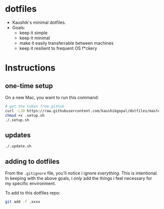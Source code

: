 # dotfiles

* Kaushik's minimal dotfiles.
* Goals:
  * keep it simple
  * keep it minimal
  * make it easily transferrable between machines
  * keep it resilient to frequent OS f*ckery


# Instructions

## one-time setup

On a new Mac, you want to run this command:

```sh
# get the token from github
curl -LJO https://raw.githubusercontent.com/kaushikgopal/dotfiles/master/.setup.sh
chmod +x .setup.sh
./.setup.sh
```

## updates

```sh
./.update.sh
```

## adding to dotfiles

From the `.gitignore` file, you'll notice i ignore *everything*. This is intentional. In keeping with the above goals, i _only_ add the things i feel necessary for my specific environment.

To add to this dotfiles repo:

```sh
git add -f .xxxx
```